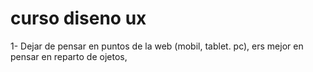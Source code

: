 # curso diseno ux

1- Dejar de pensar en puntos de la web (mobil, tablet. pc), ers mejor en pensar en reparto de ojetos, 
